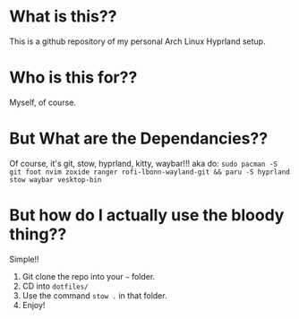 # What is this??
This is a github repository of my personal Arch Linux Hyprland setup.

# Who is this for??
Myself, of course.

# But What are the Dependancies??
Of course, it's git, stow, hyprland, kitty, waybar!!!
aka do:
```sudo pacman -S git foot nvim zoxide ranger rofi-lbonn-wayland-git && paru -S hyprland stow waybar vesktop-bin``` 

# But how do I actually use the bloody thing??
Simple!!

1. Git clone the repo into your ```~``` folder.
2. CD into ```dotfiles/```
3. Use the command ```stow .``` in that folder.
4. Enjoy!

